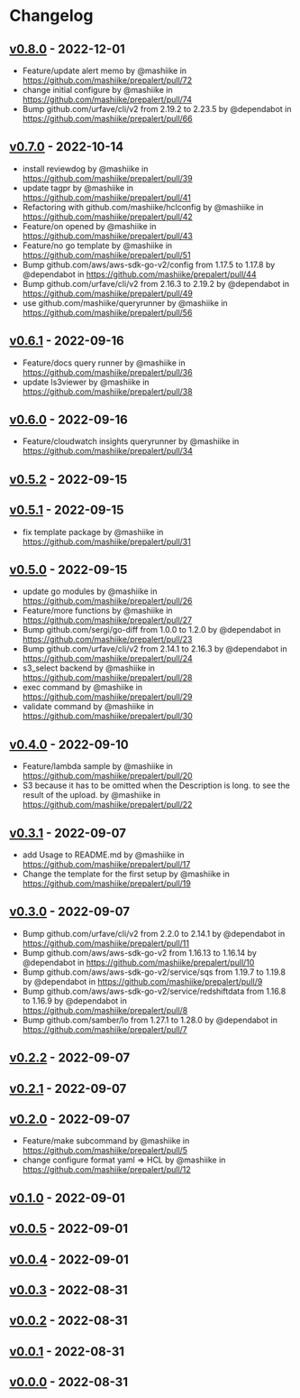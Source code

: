 # Changelog

## [v0.8.0](https://github.com/mashiike/prepalert/compare/v0.7.0...v0.8.0) - 2022-12-01
- Feature/update alert memo by @mashiike in https://github.com/mashiike/prepalert/pull/72
- change initial configure by @mashiike in https://github.com/mashiike/prepalert/pull/74
- Bump github.com/urfave/cli/v2 from 2.19.2 to 2.23.5 by @dependabot in https://github.com/mashiike/prepalert/pull/66

## [v0.7.0](https://github.com/mashiike/prepalert/compare/v0.6.1...v0.7.0) - 2022-10-14
- install reviewdog by @mashiike in https://github.com/mashiike/prepalert/pull/39
- update tagpr by @mashiike in https://github.com/mashiike/prepalert/pull/41
- Refactoring with github.com/mashiike/hclconfig by @mashiike in https://github.com/mashiike/prepalert/pull/42
- Feature/on opened by @mashiike in https://github.com/mashiike/prepalert/pull/43
- Feature/no go template by @mashiike in https://github.com/mashiike/prepalert/pull/51
- Bump github.com/aws/aws-sdk-go-v2/config from 1.17.5 to 1.17.8 by @dependabot in https://github.com/mashiike/prepalert/pull/44
- Bump github.com/urfave/cli/v2 from 2.16.3 to 2.19.2 by @dependabot in https://github.com/mashiike/prepalert/pull/49
- use github.com/mashiike/queryrunner by @mashiike in https://github.com/mashiike/prepalert/pull/56

## [v0.6.1](https://github.com/mashiike/prepalert/compare/v0.6.0...v0.6.1) - 2022-09-16
- Feature/docs query runner by @mashiike in https://github.com/mashiike/prepalert/pull/36
- update ls3viewer by @mashiike in https://github.com/mashiike/prepalert/pull/38

## [v0.6.0](https://github.com/mashiike/prepalert/compare/v0.5.2...v0.6.0) - 2022-09-16
- Feature/cloudwatch insights queryrunner by @mashiike in https://github.com/mashiike/prepalert/pull/34

## [v0.5.2](https://github.com/mashiike/prepalert/compare/v0.5.1...v0.5.2) - 2022-09-15

## [v0.5.1](https://github.com/mashiike/prepalert/compare/v0.5.0...v0.5.1) - 2022-09-15
- fix template package by @mashiike in https://github.com/mashiike/prepalert/pull/31

## [v0.5.0](https://github.com/mashiike/prepalert/compare/v0.4.0...v0.5.0) - 2022-09-15
- update go modules by @mashiike in https://github.com/mashiike/prepalert/pull/26
- Feature/more functions by @mashiike in https://github.com/mashiike/prepalert/pull/27
- Bump github.com/sergi/go-diff from 1.0.0 to 1.2.0 by @dependabot in https://github.com/mashiike/prepalert/pull/23
- Bump github.com/urfave/cli/v2 from 2.14.1 to 2.16.3 by @dependabot in https://github.com/mashiike/prepalert/pull/24
- s3_select backend by @mashiike in https://github.com/mashiike/prepalert/pull/28
- exec command by @mashiike in https://github.com/mashiike/prepalert/pull/29
- validate command by @mashiike in https://github.com/mashiike/prepalert/pull/30

## [v0.4.0](https://github.com/mashiike/prepalert/compare/v0.3.1...v0.4.0) - 2022-09-10
- Feature/lambda sample by @mashiike in https://github.com/mashiike/prepalert/pull/20
- S3 because it has to be omitted when the Description is long. to see the result of the upload. by @mashiike in https://github.com/mashiike/prepalert/pull/22

## [v0.3.1](https://github.com/mashiike/prepalert/compare/v0.3.0...v0.3.1) - 2022-09-07
- add Usage to README.md by @mashiike in https://github.com/mashiike/prepalert/pull/17
- Change the template for the first setup by @mashiike in https://github.com/mashiike/prepalert/pull/19

## [v0.3.0](https://github.com/mashiike/prepalert/compare/v0.2.2...v0.3.0) - 2022-09-07
- Bump github.com/urfave/cli/v2 from 2.2.0 to 2.14.1 by @dependabot in https://github.com/mashiike/prepalert/pull/11
- Bump github.com/aws/aws-sdk-go-v2 from 1.16.13 to 1.16.14 by @dependabot in https://github.com/mashiike/prepalert/pull/10
- Bump github.com/aws/aws-sdk-go-v2/service/sqs from 1.19.7 to 1.19.8 by @dependabot in https://github.com/mashiike/prepalert/pull/9
- Bump github.com/aws/aws-sdk-go-v2/service/redshiftdata from 1.16.8 to 1.16.9 by @dependabot in https://github.com/mashiike/prepalert/pull/8
- Bump github.com/samber/lo from 1.27.1 to 1.28.0 by @dependabot in https://github.com/mashiike/prepalert/pull/7

## [v0.2.2](https://github.com/mashiike/prepalert/compare/v0.2.1...v0.2.2) - 2022-09-07

## [v0.2.1](https://github.com/mashiike/prepalert/compare/v0.2.0...v0.2.1) - 2022-09-07

## [v0.2.0](https://github.com/mashiike/prepalert/compare/v0.1.0...v0.2.0) - 2022-09-07
- Feature/make subcommand by @mashiike in https://github.com/mashiike/prepalert/pull/5
- change configure format yaml => HCL by @mashiike in https://github.com/mashiike/prepalert/pull/12

## [v0.1.0](https://github.com/mashiike/prepalert/compare/v0.0.5...v0.1.0) - 2022-09-01

## [v0.0.5](https://github.com/mashiike/prepalert/compare/v0.0.4...v0.0.5) - 2022-09-01

## [v0.0.4](https://github.com/mashiike/prepalert/compare/v0.0.3...v0.0.4) - 2022-09-01

## [v0.0.3](https://github.com/mashiike/prepalert/compare/v0.0.2...v0.0.3) - 2022-08-31

## [v0.0.2](https://github.com/mashiike/prepalert/compare/v0.0.1...v0.0.2) - 2022-08-31

## [v0.0.1](https://github.com/mashiike/prepalert/compare/v0.0.0...v0.0.1) - 2022-08-31

## [v0.0.0](https://github.com/mashiike/prepalert/commits/v0.0.0) - 2022-08-31
